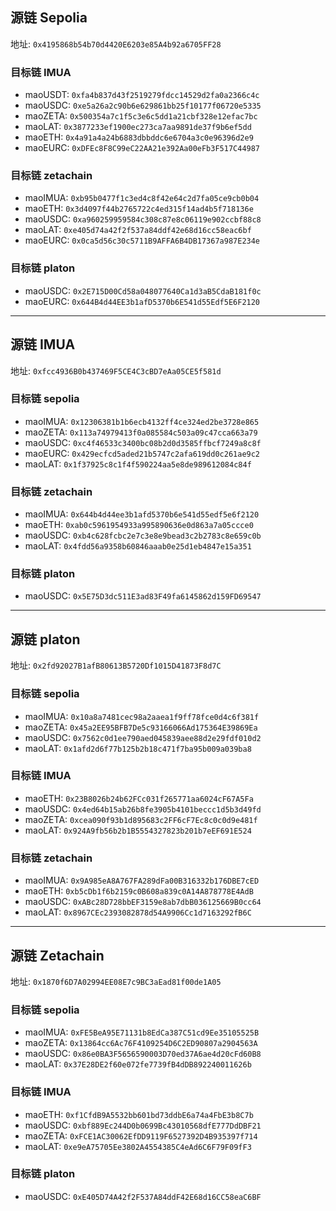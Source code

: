 ## 源链 Sepolia
地址: `0x4195868b54b70d4420E6203e85A4b92a6705FF28`

### 目标链 IMUA
- maoUSDT: `0xfa4b837d43f2519279fdcc14529d2fa0a2366c4c`
- maoUSDC: `0xe5a26a2c90b6e629861bb25f10177f06720e5335`
- maoZETA: `0x500354a7c1f5c3e6c5dd1a21cbf328e12efac7bc`
- maoLAT: `0x3877233ef1900ec273ca7aa9891de37f9b6ef5dd`
- maoETH: `0x4a91a4a24b6883dbbddc6e6704a3c0e96396d2e9`
- maoEURC: `0xDFEc8F8C99eC22AA21e392Aa00eFb3F517C44987`

### 目标链 zetachain
- maoIMUA: `0xb95b0477f1c3ed4c8f42e64c2d7fa05ce9cb0b04`
- maoETH: `0x3d4097f44b2765722c4ed315f14ad4b5f718136e`
- maoUSDC: `0xa960259959584c308c87e8c06119e902ccbf88c8`
- maoLAT: `0xe405d74a42f2f537a84ddf42e68d16cc58eac6bf`
- maoEURC: `0x0ca5d56c30c5711B9AFFA6B4DB17367a987E234e`

### 目标链 platon
- maoUSDC: `0x2E715D00Cd58a048077640Ca1d3aB5CdaB181f0c`
- maoEURC: `0x644B4d44EE3b1afD5370b6E541d55Edf5E6F2120`

---

## 源链 IMUA
地址: `0xfcc4936B0b437469F5CE4C3cBD7eAa05CE5f581d`

### 目标链 sepolia
- maoIMUA: `0x12306381b1b6ecb4132ff4ce324ed2be3728e865`
- maoZETA: `0x113a74979413f0a085584c503a09c47cca663a79`
- maoUSDC: `0xc4f46533c3400bc08b2d0d3585ffbcf7249a8c8f`
- maoEURC: `0x429ecfcd5aded21b5747c2afa619dd0c261ae9c2`
- maoLAT: `0x1f37925c8c1f4f590224aa5e8de989612084c84f`

### 目标链 zetachain
- maoIMUA: `0x644b4d44ee3b1afd5370b6e541d55edf5e6f2120`
- maoETH: `0xab0c5961954933a995890636e0d863a7a05ccce0`
- maoUSDC: `0xb4c628fcbc2e7c3e8e9bead3c2b2783c8e659c0b`
- maoLAT: `0x4fdd56a9358b60846aaab0e25d1eb4847e15a351`

### 目标链 platon
- maoUSDC: `0x5E75D3dc511E3ad83F49fa6145862d159FD69547`

---

## 源链 platon
地址: `0x2fd92027B1afB80613B5720Df1015D41873F8d7C`

### 目标链 sepolia
- maoIMUA: `0x10a8a7481cec98a2aaea1f9ff78fce0d4c6f381f`
- maoZETA: `0x45a2EE95BFB7De5c93166066Ad175364E39869Ea`
- maoUSDC: `0x7562c0d1ee790aed045839aee88d2e29fdf010d2`
- maoLAT: `0x1afd2d6f77b125b2b18c471f7ba95b009a039ba8`

### 目标链 IMUA
- maoETH: `0x23B8026b24b62FCc031f265771aa6024cF67A5Fa`
- maoUSDC: `0x4ed64b15ab26b8fe3905b4101beccc1d5b3d49fd`
- maoZETA: `0xcea090f93b1d895683c2FF6cF7Ec8c0c0d9e481f`
- maoLAT: `0x924A9fb56b2b1B5554327823b201b7eEF691E524`

### 目标链 zetachain
- maoIMUA: `0x9A985eA8A767FA289dFa00B316332b176DBE7cED`
- maoETH: `0xb5cDb1f6b2159c0B608a839c0A14A878778E4AdB`
- maoUSDC: `0xABc28D728bbEF3159e8ab7dbB036125669B0cc64`
- maoLAT: `0x8967CEc2393082878d54A9906Cc1d7163292fB6C`

---

## 源链 Zetachain
地址: `0x1870f6D7A02994EE08E7c9BC3aEad81f00de1A05`

### 目标链 sepolia
- maoIMUA: `0xFE5BeA95E71131b8EdCa387C51cd9Ee35105525B`
- maoZETA: `0x13864cc6Ac76F4109254D6C2ED90807a2904563A`
- maoUSDC: `0x86e0BA3F5656590003D70ed37A6ae4d20cFd60B8`
- maoLAT: `0x37E28DE2f60e072fe7739fB4dDB892240011626b`

### 目标链 IMUA
- maoETH: `0xf1CfdB9A5532bb601bd73ddbE6a74a4FbE3b8C7b`
- maoUSDC: `0xbf889Ec244D0b0699Bc43010568dfE777DdDBF21`
- maoZETA: `0xFCE1AC30062EfDD9119F6527392D4B935397f714`
- maoLAT: `0xe9eA75705Ee3802A4554385C4eAd6C6F79F09fF3`

### 目标链 platon
- maoUSDC: `0xE405D74A42f2F537A84ddF42E68d16CC58eaC6BF`
